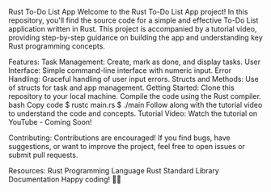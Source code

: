 Rust To-Do List App
Welcome to the Rust To-Do List App project! In this repository, you'll find the source code for a simple and effective To-Do List application written in Rust. This project is accompanied by a tutorial video, providing step-by-step guidance on building the app and understanding key Rust programming concepts.

Features:
Task Management: Create, mark as done, and display tasks.
User Interface: Simple command-line interface with numeric input.
Error Handling: Graceful handling of user input errors.
Structs and Methods: Use of structs for task and app management.
Getting Started:
Clone this repository to your local machine.
Compile the code using the Rust compiler.
bash
Copy code
$ rustc main.rs
$ ./main
Follow along with the tutorial video to understand the code and concepts.
Tutorial Video:
Watch the tutorial on YouTube - Coming Soon!

Contributing:
Contributions are encouraged! If you find bugs, have suggestions, or want to improve the project, feel free to open issues or submit pull requests.

Resources:
Rust Programming Language
Rust Standard Library Documentation
Happy coding! 🦀📝
